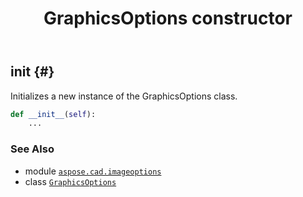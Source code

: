﻿---
title: GraphicsOptions constructor
second_title: Aspose.CAD for Python via .NET API References
description: 
type: docs
weight: 10
url: /python-net/aspose.cad.imageoptions/graphicsoptions/__init__/
is_root: false
---

## __init__ {#}

Initializes a new instance of the GraphicsOptions class.



```python
def __init__(self):
    ...
```





### See Also
* module [`aspose.cad.imageoptions`](../../)
* class [`GraphicsOptions`](/cad/python-net/aspose.cad.imageoptions/graphicsoptions)
